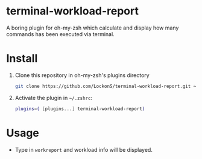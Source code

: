 # terminal-workload-report
A boring plugin for oh-my-zsh which calculate and display how many commands has been executed via terminal.

# Install

1. Clone this repository in oh-my-zsh's plugins directory

	```sh
	git clone https://github.com/LockonS/terminal-workload-report.git ~/.oh-my-zsh/custom/plugins/terminal-workload-report
	```
2. Activate the plugin in `~/.zshrc`:

	```sh
	plugins=( [plugins...] terminal-workload-report)
	```

# Usage

- Type in `workreport` and workload info will be displayed.
